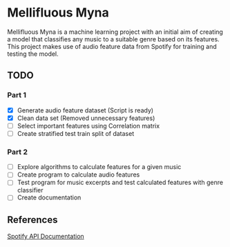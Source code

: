 # Mellifluous Myna

Mellifluous Myna is a machine learning project with an initial aim of creating a model that classifies any music to a suitable genre based on its features. This project makes use of audio feature data from Spotify for training and testing the model.

## TODO

### Part 1

- [x] Generate audio feature dataset (Script is ready)
- [x] Clean data set (Removed unnecessary features)
- [ ] Select important features using Correlation matrix
- [ ] Create stratified test train split of dataset

### Part 2

- [ ] Explore algorithms to calculate features for a given music
- [ ] Create program to calculate audio features
- [ ] Test program for music excerpts and test calculated features with genre classifier
- [ ] Create documentation

## References

[Spotify API Documentation](https://developer.spotify.com/documentation/web-api/reference/#/)
